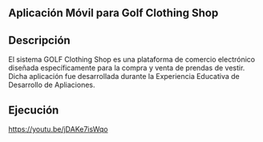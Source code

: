 ## Aplicación Móvil para Golf Clothing Shop

## Descripción
El sistema GOLF Clothing Shop es una plataforma de comercio electrónico diseñada específicamente para la compra y venta de prendas de vestir. Dicha aplicación fue desarrollada durante la Experiencia Educativa de Desarrollo de Apliaciones.

## Ejecución
https://youtu.be/jDAKe7isWqo
